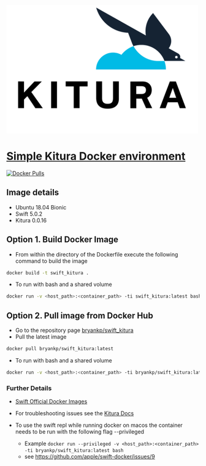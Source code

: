 <img src="https://raw.githubusercontent.com/KnowledgePending/Kitura-Docker/master/images/logo.png" width="500">

# [Simple Kitura Docker environment](https://github.com/KnowledgePending/Kitura-Docker)
[![Docker Pulls](https://img.shields.io/docker/pulls/bryankp/swift_kitura.svg)](https://hub.docker.com/r/bryankp/swift_kitura)
## Image details
* Ubuntu 18.04 Bionic
* Swift 5.0.2
* Kitura 0.0.16

## Option 1. Build Docker Image
* From within the directory of the Dockerfile execute the following command to build the image
```BASH
docker build -t swift_kitura .
```
* To run with bash and a shared volume
```BASH
docker run -v <host_path>:<container_path> -ti swift_kitura:latest bash
```
## Option 2. Pull image from Docker Hub
* Go to the repository page [bryankp/swift_kitura](https://hub.docker.com/r/bryankp/swift_kitura)
* Pull the latest image
```BASH
docker pull bryankp/swift_kitura:latest
```

* To run with bash and a shared volume
```BASH
docker run -v <host_path>:<container_path> -ti bryankp/swift_kitura:latest bash
```

### Further Details
* [Swift Official Docker Images](https://hub.docker.com/_/swift)
* For troubleshooting issues see the [Kitura Docs](https://www.kitura.io/index.html)


* To use the swift repl while running docker on macos the container needs to be run with the following flag --privileged
    * Example ```docker run --privileged -v <host_path>:<container_path> -ti bryankp/swift_kitura:latest bash```
    * see https://github.com/apple/swift-docker/issues/9
